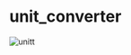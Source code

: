 # unit_converter

![unitt](https://github.com/user-attachments/assets/50aa0c4e-7fad-438d-a307-2772dd7c1392)
